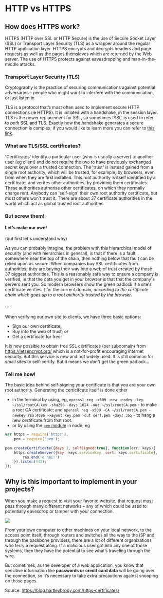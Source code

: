 # HTTP vs HTTPS

## How does HTTPS work? 

HTTPS (HTTP over SSL or HTTP Secure) is the use of Secure Socket Layer (SSL) or Transport Layer Security (TLS) as a wrapper around the regular HTTP application layer. HTTPS encrypts and decrypts headers and page requests as well as the pages themsleves which are returned by the Web server. The use of HTTPS protects against eavesdropping and man-in-the-middle attacks.

### Transport Layer Security (TLS)

Cryptography is the practice of securing communications against potential adversaries – people who might want to interfere with the communication, or just listen in.

TLS is a protocol that’s most often used to implement secure HTTP connections (ie HTTPS). It is initiated with a handshake, in the session layer. TLS is the newer replacement for SSL, so sometimes 'SSL' is used to refer to *both* SSL and TLS. Exactly how the handshake generates a secure connection is complex; if you would like to learn more you can refer to [this link](https://www.acunetix.com/blog/articles/establishing-tls-ssl-connection-part-5/).


### What are TLS/SSL certificates?

'Certificates' identify a particular user (who is usually a server) to another user (eg client) and do not require the two to have previously exchanged secret keys over a trusted connection.
The 'trust' is instead gained from a single root authority, which will be trusted, for example, by browsers, even from when they are first installed.
This root authority is itself identified by a certificate, and verifes other authorities, by providing them certificates. These authorities authorise other certificates, on which they normally charge rent.
Anybody can 'self-sign' their own root authority certificate, but most others won't trust it. There are about 37 certificate authorities in the world which act as global trusted root authorities.

### But screw them!
#### Let's make our own!

(but first let's understand why)

As you can probably imagine, the problem with this hierarchical model of security (and with hierarchies in general), is that if there is a fault somewhere near the top of the chain, then nothing below that fault can be relied upon as secure. 
When companies buy SSL certificates from authorities, they are buying their way into a web of trust created by those 37 biggest authorities. This is a reasonably safe way to ensure a company is verified, ie that the data you get in your browser is that that the company's servers sent you. So modern browsers show the green padlock if a site's certificate verifies it for the current domain, *according to the certificate chain which goes up to a root authority trusted by the browser*.

#### ...
When verifying our own site to clients, we have three basic options: 
* Sign our own certificate; 
* Buy into the web of trust; or
* Get a certificate for free!

It is now possible to obtain free SSL certificates (per subdomain) from https://letsencrypt.org/ which is a not-for-profit encouraging internet security. But this service is new and not widely used. It is still common for small sites to self-certify. But it means we *don't* get the green padlock...

### Tell me how!
The basic idea behind self-signing your certificate is that you are your own root authority. Generating the certicifcate itself is done either 
* in the terminal by using, eg, 
`openssl req -x509 -new -nodes -key ~/ssl/rootCA.key -sha256 -days 1024 -out ~/ssl/rootCA.pem`    - to make a root CA certificate; and 
`openssl req -x509 -CA ~/ssl/rootCA.pem -newkey rsa:4096 -keyout key.pem -out cert.pem -days 365`    - to hang a new certificate from that root.
* or by using the [`pem` module](https://www.npmjs.com/package/pem) in node, eg

```js
var https = require('https'),
    pem = require('pem');
 
pem.createCertificate({days:1, selfSigned:true}, function(err, keys){
    https.createServer({key: keys.serviceKey, cert: keys.certificate}, function(req, res){
        res.end('o hai!')
    }).listen(443);
});
```

## Why is this important to implement in your projects?

When you make a request to visit your favorite website, that request must pass through many different networks – any of which could be used to potentially eavesdrop or tamper with your connection.

![](https://blog.hartleybrody.com/wp-content/uploads/2013/07/series-of-tubes.png)

From your own computer to other machines on your local network, to the access point itself, through routers and switches all the way to the ISP and through the backbone providers, there are a lot of different organizations who ferry a request along. If a malicious user got into any one of those systems, then they have the potential to see what’s traveling through the wire.

But sometimes, as the developer of a web application, you know that sensitive information like **passwords or credit card data** will be going over the connection, so it’s necessary to take extra precautions against snooping on those pages.

Source: https://blog.hartleybrody.com/https-certificates/